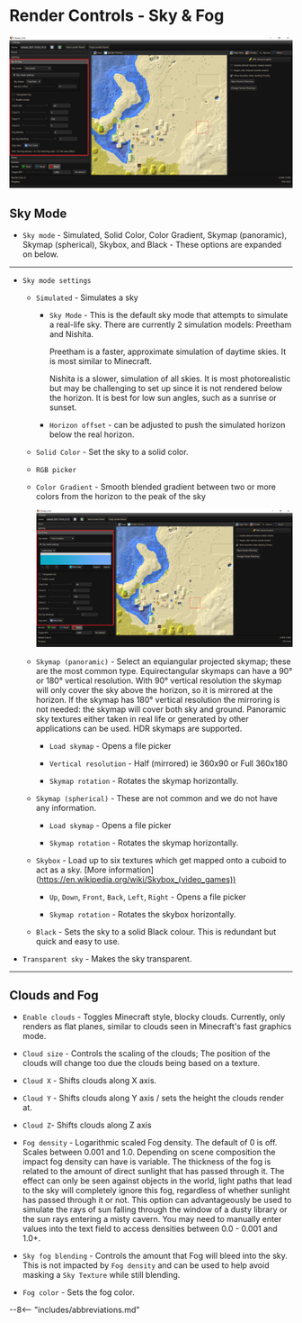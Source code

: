 # Render Controls - Sky & Fog

![Render controls Sky & Fog](../../img/user_interface/render_controls/sky_fog_simulated.png)

## Sky Mode

- `Sky mode` - Simulated, Solid Color, Color Gradient, Skymap (panoramic), Skymap (spherical), Skybox, and Black - These options are expanded on below.

---

- `Sky mode settings`

	- `Simulated` - Simulates a sky
	
		- `Sky Mode` - This is the default sky mode that attempts to simulate a real-life sky. There are currently 2 simulation models: Preetham and Nishita.

			Preetham is a faster, approximate simulation of daytime skies. It is most similar to Minecraft.

			Nishita is a slower, simulation of all skies. It is most photorealistic but may be challenging to set up 
		  since it is not rendered below the horizon. It is best for low sun angles, such as a sunrise or sunset.
	
		- `Horizon offset` - can be adjusted to push the simulated horizon below the real horizon.

	- `Solid Color` - Set the sky to a solid color.
	
	-  `RGB picker`
	
	- `Color Gradient` - Smooth blended gradient between two or more colors from the horizon to the peak of the sky

		![Sky & Fog Color Gradient](../../img/user_interface/render_controls/sky_fog_color_gradient.png)
	
	- `Skymap (panoramic)` - Select an equiangular projected skymap; these are the most common type. Equirectangular skymaps can have a 90° or 180° vertical resolution. With 90° vertical resolution the skymap will only cover the sky above the horizon, so it is mirrored at the horizon. If the skymap has 180° vertical resolution the mirroring is not needed: the skymap will cover both sky and ground. Panoramic sky textures either taken in real life or generated by other applications can be used. HDR skymaps are supported.

		- `Load skymap` - Opens a file picker

		- `Vertical resolution` - Half (mirrored) ie 360x90 or Full 360x180

		- `Skymap rotation` - Rotates the skymap horizontally.

	- `Skymap (spherical)` - These are not common and we do not have any information.

		- `Load skymap` - Opens a file picker

		- `Skymap rotation` - Rotates the skymap horizontally.
	
	- `Skybox` - Load up to six textures which get mapped onto a cuboid to act as a sky. [More information]
	  (https://en.wikipedia.org/wiki/Skybox_(video_games))
	
		- `Up`, `Down`, `Front`, `Back`, `Left`, `Right` - Opens a file picker

		- `Skymap rotation` - Rotates the skybox horizontally.
		
	- `Black` - Sets the sky to a solid Black colour. This is redundant but quick and easy to use.

- `Transparent sky` - Makes the sky transparent.

---

## Clouds and Fog

- `Enable clouds` - Toggles Minecraft style, blocky clouds. Currently, only renders as flat planes, similar to clouds seen in Minecraft's fast graphics mode.

- `Cloud size` - Controls the scaling of the clouds; The position of the clouds will change too due the clouds being based on a texture.

- `Cloud X` - Shifts clouds along X axis.

- `Cloud Y` - Shifts clouds along Y axis / sets the height the clouds render at.

- `Cloud Z`- Shifts clouds along Z axis

- `Fog density` - Logarithmic scaled Fog density. The default of 0 is off. Scales between 0.001 and 1.0. Depending on scene composition the impact fog density can have is variable. The thickness of the fog is related to the amount of direct sunlight that has passed through it. The effect can only be seen against objects in the world, light paths that lead to the sky will completely ignore this fog, regardless of whether sunlight has passed through it or not. This option can advantageously be used to simulate the rays of sun falling through the window of a dusty library or the sun rays entering a misty cavern. You may need to manually enter values into the text field to access densities between 0.0 - 0.001 and 1.0+.

- `Sky fog blending` - Controls the amount that Fog will bleed into the sky. This is not impacted by `Fog density` and can be used to help avoid masking a `Sky Texture` while still blending.

- `Fog color` - Sets the fog color.

--8<-- "includes/abbreviations.md"
